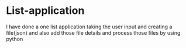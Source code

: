 # List-application
I have done a one list application taking the user input and creating a file(json) and also add those file details and process those files by using python

